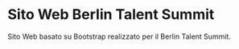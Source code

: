 # Sito Web Berlin Talent Summit
Sito Web basato su Bootstrap realizzato per il Berlin Talent Summit.
